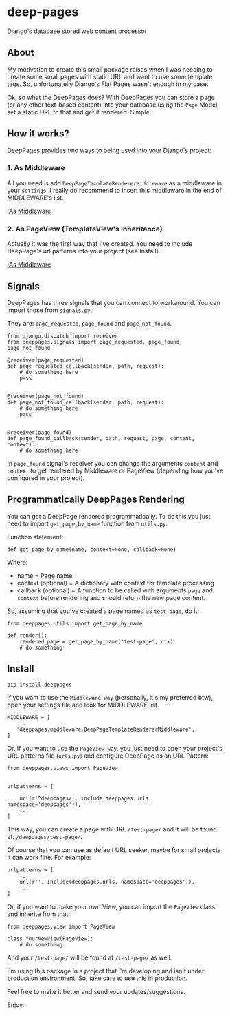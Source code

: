 # deep-pages
Django's database stored web content processor

## About
My motivation to create this small package raises when I was needing to create some small pages with static URL and want to use some template tags. So, unfortunatelly Django's Flat Pages wasn't enough in my case.

Ok, so what the DeepPages does? With DeepPages you can store a page (or any other text-based content) into your database using the `Page` Model, set a static URL to that and get it rendered. Simple.

## How it works?
DeepPages provides two ways to being used into your Django's project:

### 1. As Middleware

All you need is add `DeepPageTemplateRendererMiddleware` as a middleware in your `settings`. I really do recommend to insert this middleware in the end of MIDDLEWARE's list.

[!As Middleware](https://raw.githubusercontent.com/ricardofalasca/deep-pages/master/docs/how-it-works-as-middleware.png)

### 2. As PageView (TemplateView's inheritance)

Actually it was the first way that I've created. You need to include DeepPage's url patterns into your project (see Install).

[!As Middleware](https://raw.githubusercontent.com/ricardofalasca/deep-pages/master/docs/how-it-works-as-pageview.png)

## Signals

DeepPages has three signals that you can connect to workaround. You can import those from `signals.py`.

They are: `page_requested`, `page_found` and `page_not_found`. 

```
from django.dispatch import receiver
from deeppages.signals import page_requested, page_found, page_not_found

@receiver(page_requested)
def page_requested_callback(sender, path, request):
    # do something here
    pass


@receiver(page_not_found)
def page_not_found_callback(sender, path, request):
    # do something here
    pass


@receiver(page_found)
def page_found_callback(sender, path, request, page, content, context):
    # do something here
```

In `page_found` signal's receiver you can change the arguments `content` and `context` to get rendered by Middleware or PageView (depending how you've configured in your project).

## Programmatically DeepPages Rendering

You can get a DeepPage rendered programmatically. To do this you just need to import `get_page_by_name` function from `utils.py`.

Function statement:
```
def get_page_by_name(name, context=None, callback=None)
```

Where:
 - name = Page name
 - context (optional) = A dictionary with context for template processing
 - callback (optional) = A function to be called with arguments `page` and `context` before rendering and should return the new page content.

So, assuming that you've created a page named as `test-page`, do it:

```
from deeppages.utils import get_page_by_name

def render():
    rendered_page = get_page_by_name('test-page', ctx)
    # do something
```

## Install

```
pip install deeppages
```

If you want to use the `Middleware way` (personally, it's my preferred btw), open your settings file and look for MIDDLEWARE list.

```
MIDDLEWARE = [
   ...
   'deeppages.middleware.DeepPageTemplateRendererMiddleware',
]
```

Or, if you want to use the `PageView way`, you just need to open your project's URL patterns file (`urls.py`) and configure DeepPage as an URL Pattern:

```
from deeppages.views import PageView


urlpatterns = [
    ...
    url(r'^deeppages/', include(deeppages.urls, namespace='deeppages')),
    ...
]
```

This way, you can create a page with URL `/test-page/` and it will be found at: `/deeppages/test-page/`.

Of course that you can use as default URL seeker, maybe for small projects it can work fine. For example:

```
urlpatterns = [
    ...
    url(r'', include(deeppages.urls, namespace='deeppages')),
    ...
]
```

Or, if you want to make your own View, you can import the `PageView` class and inherite from that:

```
from deeppages.view import PageView

class YourNewView(PageView):
    # do something
```

And your `/test-page/` will be found at `/test-page/` as well.

I'm using this package in a project that I'm developing and isn't under production environment. So, take care to use this in production.

Feel free to make it better and send your updates/suggestions.

Enjoy.
